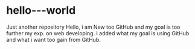 # hello---world
Just another repository
Hello, i am New too GitHub and my goal is too further my exp. on web developing.
I added what my goal is using GitHub and what i want too gain from GitHub.
